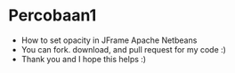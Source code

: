 # Percobaan1
- How to set opacity in JFrame Apache Netbeans
- You can fork. download, and pull request for my code :)
- Thank you and I hope this helps :)

